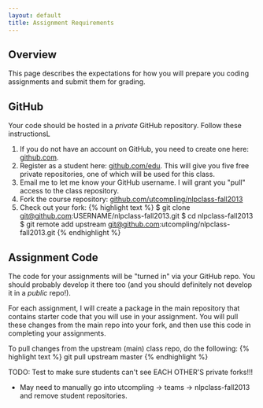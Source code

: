 ```yaml
---
layout: default
title: Assignment Requirements
---
```


## Overview

This page describes the expectations for how you will prepare you coding assignments and submit them for grading.




## GitHub

Your code should be hosted in a *private* GitHub repository.  Follow these instructionsL

1. If you do not have an account on GitHub, you need to create one here: [github.com](https://github.com/).
2. Register as a student here: [github.com/edu](https://github.com/edu).  This will give you five free private repositories, one of which will be used for this class.
3. Email me to let me know your GitHub username.  I will grant you "pull" access to the class repository.
4. Fork the course repository: [github.com/utcompling/nlpclass-fall2013](https://github.com/utcompling/nlpclass-fall2013)
5. Check out your fork:
{% highlight text %}
$ git clone git@github.com:USERNAME/nlpclass-fall2013.git
$ cd nlpclass-fall2013
$ git remote add upstream git@github.com:utcompling/nlpclass-fall2013.git
{% endhighlight %}



## Assignment Code

The code for your assignments will be "turned in" via your GitHub repo.  You should probably develop it there too (and you should definitely not develop it in a *public* repo!).

For each assignment, I will create a package in the main repository that contains starter code that you will use in your assignment.  You will pull these changes from the main repo into your fork, and then use this code in completing your assignments.

To pull changes from the upstream (main) class repo, do the following:
{% highlight text %}
git pull upstream master
{% endhighlight %}


TODO: Test to make sure students can't see EACH OTHER'S private forks!!!
 - May need to manually go into utcompling -> teams -> nlpclass-fall2013 and remove student repositories.
